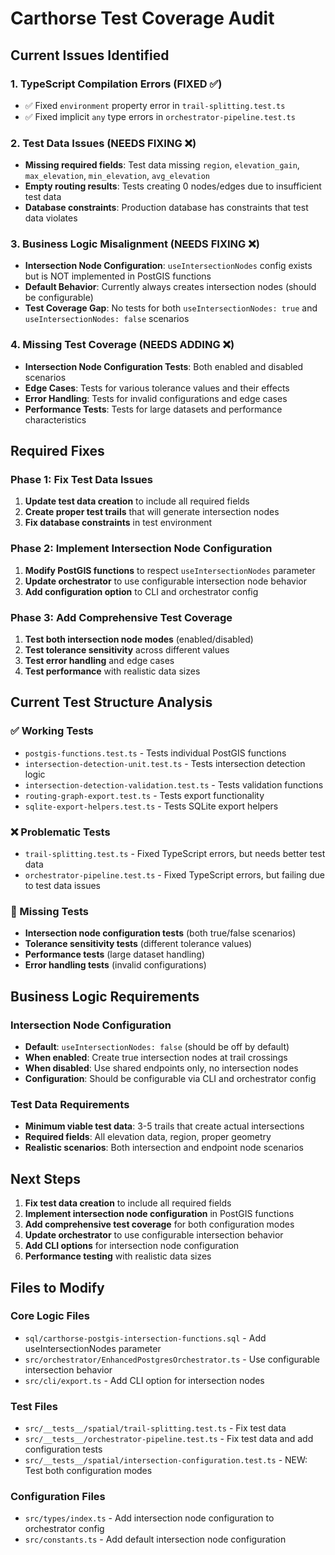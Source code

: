 # Carthorse Test Coverage Audit

## Current Issues Identified

### 1. TypeScript Compilation Errors (FIXED ✅)
- ✅ Fixed `environment` property error in `trail-splitting.test.ts`
- ✅ Fixed implicit `any` type errors in `orchestrator-pipeline.test.ts`

### 2. Test Data Issues (NEEDS FIXING ❌)
- **Missing required fields**: Test data missing `region`, `elevation_gain`, `max_elevation`, `min_elevation`, `avg_elevation`
- **Empty routing results**: Tests creating 0 nodes/edges due to insufficient test data
- **Database constraints**: Production database has constraints that test data violates

### 3. Business Logic Misalignment (NEEDS FIXING ❌)
- **Intersection Node Configuration**: `useIntersectionNodes` config exists but is NOT implemented in PostGIS functions
- **Default Behavior**: Currently always creates intersection nodes (should be configurable)
- **Test Coverage Gap**: No tests for both `useIntersectionNodes: true` and `useIntersectionNodes: false` scenarios

### 4. Missing Test Coverage (NEEDS ADDING ❌)
- **Intersection Node Configuration Tests**: Both enabled and disabled scenarios
- **Edge Cases**: Tests for various tolerance values and their effects
- **Error Handling**: Tests for invalid configurations and edge cases
- **Performance Tests**: Tests for large datasets and performance characteristics

## Required Fixes

### Phase 1: Fix Test Data Issues
1. **Update test data creation** to include all required fields
2. **Create proper test trails** that will generate intersection nodes
3. **Fix database constraints** in test environment

### Phase 2: Implement Intersection Node Configuration
1. **Modify PostGIS functions** to respect `useIntersectionNodes` parameter
2. **Update orchestrator** to use configurable intersection node behavior
3. **Add configuration option** to CLI and orchestrator config

### Phase 3: Add Comprehensive Test Coverage
1. **Test both intersection node modes** (enabled/disabled)
2. **Test tolerance sensitivity** across different values
3. **Test error handling** and edge cases
4. **Test performance** with realistic data sizes

## Current Test Structure Analysis

### ✅ Working Tests
- `postgis-functions.test.ts` - Tests individual PostGIS functions
- `intersection-detection-unit.test.ts` - Tests intersection detection logic
- `intersection-detection-validation.test.ts` - Tests validation functions
- `routing-graph-export.test.ts` - Tests export functionality
- `sqlite-export-helpers.test.ts` - Tests SQLite export helpers

### ❌ Problematic Tests
- `trail-splitting.test.ts` - Fixed TypeScript errors, but needs better test data
- `orchestrator-pipeline.test.ts` - Fixed TypeScript errors, but failing due to test data issues

### 🔄 Missing Tests
- **Intersection node configuration tests** (both true/false scenarios)
- **Tolerance sensitivity tests** (different tolerance values)
- **Performance tests** (large dataset handling)
- **Error handling tests** (invalid configurations)

## Business Logic Requirements

### Intersection Node Configuration
- **Default**: `useIntersectionNodes: false` (should be off by default)
- **When enabled**: Create true intersection nodes at trail crossings
- **When disabled**: Use shared endpoints only, no intersection nodes
- **Configuration**: Should be configurable via CLI and orchestrator config

### Test Data Requirements
- **Minimum viable test data**: 3-5 trails that create actual intersections
- **Required fields**: All elevation data, region, proper geometry
- **Realistic scenarios**: Both intersection and endpoint node scenarios

## Next Steps

1. **Fix test data creation** to include all required fields
2. **Implement intersection node configuration** in PostGIS functions
3. **Add comprehensive test coverage** for both configuration modes
4. **Update orchestrator** to use configurable intersection behavior
5. **Add CLI options** for intersection node configuration
6. **Performance testing** with realistic data sizes

## Files to Modify

### Core Logic Files
- `sql/carthorse-postgis-intersection-functions.sql` - Add useIntersectionNodes parameter
- `src/orchestrator/EnhancedPostgresOrchestrator.ts` - Use configurable intersection behavior
- `src/cli/export.ts` - Add CLI option for intersection nodes

### Test Files
- `src/__tests__/spatial/trail-splitting.test.ts` - Fix test data
- `src/__tests__/orchestrator-pipeline.test.ts` - Fix test data and add configuration tests
- `src/__tests__/spatial/intersection-configuration.test.ts` - NEW: Test both configuration modes

### Configuration Files
- `src/types/index.ts` - Add intersection node configuration to orchestrator config
- `src/constants.ts` - Add default intersection node configuration 
